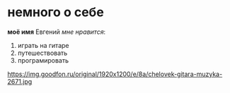   # немного о себе
  **моё имя** Евгений
  _мне нравится_:
  1. играть на гитаре
  2. путешествовать
  3. програмировать

https://img.goodfon.ru/original/1920x1200/e/8a/chelovek-gitara-muzyka-2671.jpg